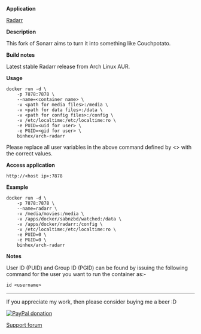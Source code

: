 **Application**

[Radarr](https://github.com/Radarr/Radarr)

**Description**

This fork of Sonarr aims to turn it into something like Couchpotato.

**Build notes**

Latest stable Radarr release from Arch Linux AUR.

**Usage**
```
docker run -d \
    -p 7878:7878 \
    --name=<container name> \
    -v <path for media files>:/media \
    -v <path for data files>:/data \
    -v <path for config files>:/config \
    -v /etc/localtime:/etc/localtime:ro \
    -e PUID=<uid for user> \
    -e PGID=<gid for user> \
    binhex/arch-radarr
```

Please replace all user variables in the above command defined by <> with the correct values.

**Access application**

`http://<host ip>:7878`

**Example**
```
docker run -d \
    -p 7878:7878 \
    --name=radarr \
    -v /media/movies:/media \
    -v /apps/docker/sabnzbd/watched:/data \
    -v /apps/docker/radarr:/config \
    -v /etc/localtime:/etc/localtime:ro \
    -e PUID=0 \
    -e PGID=0 \
    binhex/arch-radarr
```

**Notes**

User ID (PUID) and Group ID (PGID) can be found by issuing the following command for the user you want to run the container as:-

```
id <username>
```
___
If you appreciate my work, then please consider buying me a beer  :D

[![PayPal donation](https://www.paypal.com/en_US/i/btn/btn_donate_SM.gif)](https://www.paypal.com/cgi-bin/webscr?cmd=_s-xclick&hosted_button_id=MM5E27UX6AUU4)

[Support forum](http://lime-technology.com/forum/index.php?topic=55549.0)